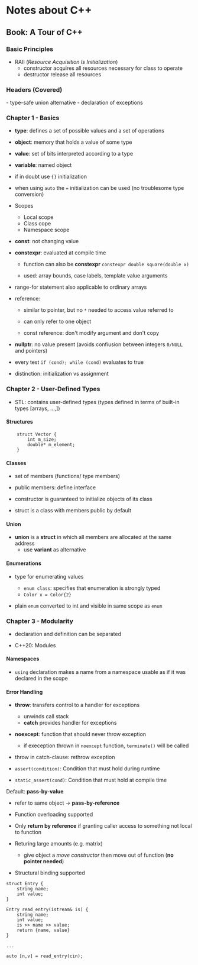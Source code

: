 # Notes about C++

## Book: A Tour of C++

### Basic Principles

- RAII (*Resource Acquisition Is Initialization*)
  - constructor acquires all resources necessary for class to operate
  - destructor release all resources

### Headers (Covered)

<variant> - type-safe union alternative
<stdexcept> - declaration of exceptions

### Chapter 1 - Basics

- **type**: defines a set of possible values and a set of operations
- **object**: memory that holds a value of some type
- **value**: set of bits interpreted according to a type
- **variable**: named object

- if in doubt use `{}` initialization
- when using `auto` the `=` initialization can be used (no troublesome type conversion)


- Scopes
  - Local scope
  - Class cope
  - Namespace scope

- **const**: not changing value
- **constexpr**: evaluated at compile time
  - function can also be **constexpr** `constexpr double square(double x)`

  - used: array bounds, case labels, template value arguments


- range-for statement also applicable to ordinary arrays

- reference: 
  - similar to pointer, but no `*` needed to access value referred to
  - can only refer to one object

  - const reference: don't modify argument and don't copy

- **nullptr**: no value present (avoids confiusion between integers `0/NULL` and pointers)
- every test `if (cond); while (cond)` evaluates to true 

- distinction: initialization vs assignment


### Chapter 2 - User-Defined Types

- STL: contains user-defined types (types defined in terms of built-in types [arrays, ...,])

#### Structures

```
	struct Vector {
		int m_size;
		double* m_element;
	}
```

#### Classes

- set of members (functions/ type members)
- public members: define interface

- constructor is guaranteed to initialize objects of its class

- struct is a class with members public by default

#### Union

- **union** is a **struct** in which all members are allocated at the same address
  - use **variant** as alternative

#### Enumerations

- type for enumerating values
  - `enum class`: specifies that enumeration is strongly typed
  - `Color x = Color{2}`

- plain `enum` converted to int and visible in same scope as `enum`

### Chapter 3 - Modularity

- declaration and definition can be separated

- C++20: Modules

#### Namespaces

- `using` declaration makes a name from a namespace usable as if it was declared in the scope

#### Error Handling

- **throw**: transfers control to a handler for exceptions
  - unwinds call stack 
  - **catch** provides handler for exceptions

- **noexcept**: function that should never throw exception
  - if exeception thrown in `noexcept` function, `terminate()` will be called
- throw in catch-clause: rethrow exception

- `assert(condition)`: Condition that must hold during runtime
- `static_assert(cond)`: Condition that must hold at compile time

Default: **pass-by-value**
  - refer to same object -> **pass-by-reference**

- Function overloading supported

- Only **return by reference** if granting caller access to something not local to function
- Returing large amounts (e.g. matrix)
  - give object a *move constructor* then move out of function (**no pointer needed**)

- Structural binding supported

```
struct Entry {
	string name;
	int value;
}

Entry read_entry(istream& is) {
	string name;
	int value;
	is >> name >> value;
	return {name, value}
}

...

auto [n,v] = read_entry(cin);
```

